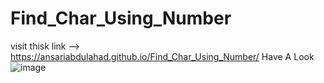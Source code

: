 # Find_Char_Using_Number
visit thisk link --> https://ansariabdulahad.github.io/Find_Char_Using_Number/
Have A Look
![image](https://user-images.githubusercontent.com/101513496/206462844-03d18f48-3ad2-45fb-9f7d-8f6859aa33dc.png)
